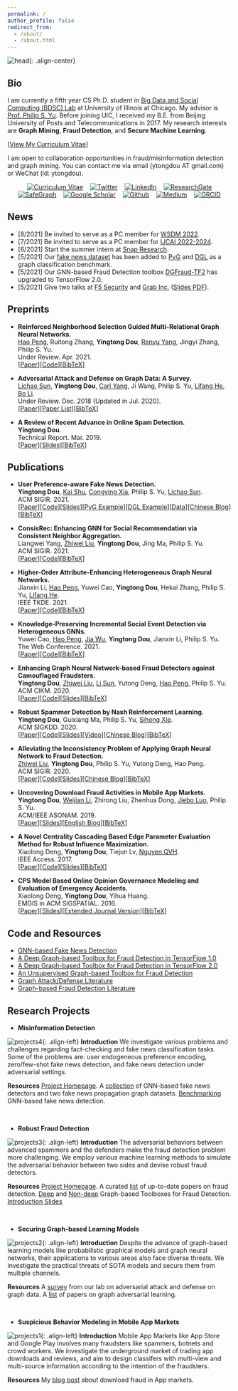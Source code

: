 ```yaml
---
permalink: /
author_profile: false
redirect_from: 
  - /about/
  - /about.html
---
```


![head](/images/new_head.png){: .align-center}

## Bio
I am currently a fifth year CS Ph.D. student in [Big Data and Social Computing (BDSC) Lab](https://bdsc.lab.uic.edu/) at University of Illinois at Chicago. My advisor is [Prof. Philip S. Yu](https://www.cs.uic.edu/PSYu/). Before joining UIC, I received my B.E. from Beijing University of Posts and Telecommunications in 2017. My research interests are **Graph Mining**, **Fraud Detection**, and **Secure Machine Learning**.  

\[[View My Curriculum Vitae](http://ytongdou.com/files/CV_Yingtong.pdf)\]   

I am open to collaboration opportunities in fraud/misinformation detection and graph mining. You can contact me via email (ytongdou AT gmail.com) or WeChat (id: ytongdou).

<p align="center">
<a href="http://ytongdou.com/files/CV_Yingtong.pdf"><img align="middle" src="/images/cv.png" alt="Curriculum Vitae" title="Curriculum Vitae" hspace="8"/></a><a href="https://twitter.com/dozee_sim"><img align="middle" src="/images/twitter.png" alt="Twitter" title="Twitter" hspace="8"/></a><a href="https://www.linkedin.com/in/ytongdou/"><img align="middle" src="/images/linkedin.png" alt="LinkedIn" title="LinkedIn" hspace="8"/></a><a href="https://www.researchgate.net/profile/Yingtong_Dou"><img align="middle" src="/images/rg.png" alt="ResearchGate" title="ResearchGate" hspace="8"/><a href="https://github.com/safe-graph"><img align="middle" src="/images/safegraph.png" alt="SafeGraph" title="SafeGraph" hspace="8"/></a></a><a href="https://scholar.google.com/citations?user=m5GpWLYAAAAJ&hl=en"><img align="middle" src="/images/scholar.png" alt="Google Scholar" title="Google Scholar" hspace="8"/></a><a href="https://github.com/YingtongDou"><img align="middle" src="/images/github.png" alt="Github" title="Github" hspace="8"/></a><a href="https://medium.com/@yingtongdou"><img align="middle" src="/images/medium.png" alt="Medium" title="Medium" hspace="8"/></a><a href="https://orcid.org/0000-0003-0470-6716"><img align="middle" src="/images/orcid.png" alt="ORCID" title="ORCID" hspace="8"/></a>    
</p>

## News
  * \[8/2021\] Be invited to serve as a PC member for [WSDM 2022](https://www.wsdm-conference.org/2022/).
  * \[7/2021\] Be invited to serve as a PC member for [IJCAI 2022-2024](https://www.ijcai.org/).
  * \[6/2021\] Start the summer intern at [Snap Research](https://research.snap.com/).
  * \[5/2021\] Our [fake news dataset](https://github.com/safe-graph/GNN-FakeNews) has been added to [PyG](https://github.com/rusty1s/pytorch_geometric/blob/master/examples/upfd.py) and [DGL](https://github.com/dmlc/dgl/blob/master/python/dgl/data/fakenews.py) as a graph classification benchmark.
  * \[5/2021\] Our GNN-based Fraud Detection toolbox [DGFraud-TF2](https://github.com/safe-graph/DGFraud-TF2) has upgraded to TensorFlow 2.0.
  * \[5/2021\] Give two talks at [F5 Security](https://www.f5.com/) and [Grab Inc.](https://www.grab.com/sg/) ([Slides PDF](http://ytongdou.com/files/F5_Talk_Slides.pdf)).


## Preprints
  * **Reinforced Neighborhood Selection Guided Multi-Relational Graph Neural Networks.**  
  [Hao Peng](https://penghao-buaa.github.io/), Ruitong Zhang, **Yingtong Dou**, [Renyu Yang](https://yangrenyu.github.io/), Jingyi Zhang, Philip S. Yu.  
  Under Review. Apr. 2021.  
  \[[Paper](http://arxiv.org/pdf/2104.07886.pdf)\]\[[Code](https://github.com/safe-graph/RioGNN)\]\[[BibTeX](http://ytongdou.com/files/bib11.txt)\]

  * **Adversarial Attack and Defense on Graph Data: A Survey.**  
  [Lichao Sun](https://www.cs.uic.edu/~lsun/), **Yingtong Dou**, [Carl Yang](http://jiyang3.web.engr.illinois.edu/), Ji Wang, Philip S. Yu, [Lifang He](https://engineering.lehigh.edu/faculty/lifang-he), [Bo Li](https://aisecure.github.io/).  
  Under Review. Dec. 2018 (Updated in Jul. 2020).  
  \[[Paper](https://arxiv.org/pdf/1812.10528.pdf)\]\[[Paper List](https://github.com/safe-graph/graph-adversarial-learning-literature)\]\[[BibTeX](http://ytongdou.com/files/bib10.txt)\]

  * **A Review of Recent Advance in Online Spam Detection.**  
  **Yingtong Dou**.  
  Technical Report. Mar. 2019.  
  \[[Paper](http://ytongdou.com/files/spamreview.pdf)\]\[[Slides](http://ytongdou.com/files/spamslides.pdf)\]\[[BibTeX](http://ytongdou.com/files/bib9.txt)\]  

## Publications
* **User Preference-aware Fake News Detection.**  
**Yingtong Dou**, [Kai Shu](http://www.cs.iit.edu/~kshu/), [Congying Xia](https://congyingxia.github.io/), Philip S. Yu, [Lichao Sun](https://www.cs.uic.edu/~lsun/).  
ACM SIGIR. 2021.  
\[[Paper](https://arxiv.org/pdf/2104.12259.pdf)\]\[[Code](https://github.com/safe-graph/GNN-FakeNews)\]\[[Slides](http://ytongdou.com/files/SIGIR21slides.pdf)\]\[[PyG Example](https://github.com/rusty1s/pytorch_geometric/blob/master/examples/upfd.py)\]\[[DGL Example](https://github.com/dmlc/dgl/blob/master/python/dgl/data/fakenews.py)\]\[[Data](https://paperswithcode.com/dataset/upfd)\]\[[Chinese Blog](https://mp.weixin.qq.com/s/VRFr1-8jYJZQACVZnyy3yg)\]\[[BibTeX](http://ytongdou.com/files/bib12.txt)\]

* **ConsisRec: Enhancing GNN for Social Recommendation via Consistent Neighbor Aggregation.**  
Liangwei Yang, [Zhiwei Liu](https://sites.google.com/view/zhiwei-jim), **Yingtong Dou**, Jing Ma, Philip S. Yu.  
ACM SIGIR. 2021.  
\[[Paper](https://arxiv.org/pdf/2105.02254.pdf)\]\[[Code](https://github.com/YangLiangwei/ConsisRec)\]\[[BibTeX](http://ytongdou.com/files/bib13.txt)\]

* **Higher-Order Attribute-Enhancing Heterogeneous Graph Neural Networks.**  
Jianxin Li, [Hao Peng](https://penghao-buaa.github.io/), Yuwei Cao, **Yingtong Dou**, Hekai Zhang, Philip S. Yu, [Lifang He](https://engineering.lehigh.edu/faculty/lifang-he).  
IEEE TKDE. 2021.  
\[[Paper](https://arxiv.org/pdf/2104.07892.pdf)\]\[[Code](https://github.com/RingBDStack/HAE)\]\[[BibTeX](http://ytongdou.com/files/bib8.txt)\]

* **Knowledge-Preserving Incremental Social Event Detection via Heterogeneous GNNs.**  
Yuwei Cao, [Hao Peng](https://penghao-buaa.github.io/), [Jia Wu](http://web.science.mq.edu.au/~jiawu/), **Yingtong Dou**, Jianxin Li, Philip S. Yu.  
The Web Conference. 2021.  
\[[Paper](https://arxiv.org/pdf/2101.08747.pdf)\]\[[Code](https://github.com/RingBDStack/KPGNN)\]\[[BibTeX](http://ytongdou.com/files/bib7.txt)\]

* **Enhancing Graph Neural Network-based Fraud Detectors against Camouflaged Fraudsters.**  
**Yingtong Dou**, [Zhiwei Liu](https://sites.google.com/view/zhiwei-jim), [Li Sun](https://www.researchgate.net/profile/Li_Sun118), Yutong Deng, [Hao Peng](https://penghao-buaa.github.io/), Philip S. Yu.  
ACM CIKM. 2020.  
\[[Paper](https://arxiv.org/pdf/2008.08692.pdf)\]\[[Code](https://github.com/YingtongDou/CARE-GNN)\]\[[Slides](http://ytongdou.com/files/cikm20slides.pdf)\]\[[BibTeX](http://ytongdou.com/files/bib6.txt)\]

* **Robust Spammer Detection by Nash Reinforcement Learning.**  
**Yingtong Dou**, Guixiang Ma, Philip S. Yu, [Sihong Xie](http://www.cse.lehigh.edu/~sxie/).  
ACM SIGKDD. 2020.  
\[[Paper](https://arxiv.org/pdf/2006.06069.pdf)\]\[[Code](https://github.com/YingtongDou/Nash-Detect)\]\[[Slides](http://ytongdou.com/files/kdd20slides.pdf)\]\[[Video](https://youtu.be/Pa13fabSGVw)\]\[[Chinese Blog](https://mp.weixin.qq.com/s?__biz=MzU1Mjc5NTg5OQ==&mid=2247485268&idx=1&sn=451d137496829d1405c28808ec0bb0b2&chksm=fbfdecc0cc8a65d651600a437043cbb5483bfa16e35c3b1cb3ca60d7ac47e64a3bdd514e357f&token=1158859151&lang=zh_CN#rd)\]\[[BibTeX](http://ytongdou.com/files/bib5.txt)\]

* **Alleviating the Inconsistency Problem of Applying Graph Neural Network to Fraud Detection.**  
[Zhiwei Liu](https://sites.google.com/view/zhiwei-jim), **Yingtong Dou**, Philip S. Yu, Yutong Deng, Hao Peng.  
ACM SIGIR. 2020.  
\[[Paper](https://arxiv.org/pdf/2005.00625.pdf)\]\[[Code](https://github.com/safe-graph/DGFraud/tree/master/algorithms/GraphConsis)\]\[[Slides](http://ytongdou.com/files/SIGIR20slides.pdf)\]\[[Chinese Blog](https://mp.weixin.qq.com/s?__biz=MzU1Mjc5NTg5OQ==&mid=2247485139&idx=1&sn=b1f9bebe10a82d21faf770e1c561ec24&chksm=fbfded47cc8a6451a28e0ef7ce65df89cc1bf583e0701e24c5877dd1a92308355917a702360f&token=1158859151&lang=zh_CN#rd)\]\[[BibTeX](http://ytongdou.com/files/bib4.txt)\]

* **Uncovering Download Fraud Activities in Mobile App Markets.**  
**Yingtong Dou**, [Weijian Li](https://www.cs.rochester.edu/u/wli69/), Zhirong Liu, Zhenhua Dong, [Jiebo Luo](http://www.cs.rochester.edu/u/jluo/), Philip S. Yu.  
ACM/IEEE ASONAM. 2019.  
\[[Paper](http://ytongdou.com/files/ASONAM2019.pdf)\]\[[Slides](http://ytongdou.com/files/asonam19slides.pdf)\]\[[English Blog](https://medium.com/@yingtongdou/tackling-fake-downloads-in-mobile-app-markets-lessons-learned-from-huawei-app-store-7448694945bd?source=friends_link&sk=add42402f6372d567e704cdddce6e04b)\]\[[BibTeX](http://ytongdou.com/files/bib3.txt)\]

* **A Novel Centrality Cascading Based Edge Parameter Evaluation Method for Robust Influence Maximization.**  
Xiaolong Deng, **Yingtong Dou**, Tiejun Lv, [Nguyen QVH](https://sites.google.com/site/nqvhung/).  
IEEE Access. 2017.  
\[[Paper](http://ytongdou.com/files/access17.pdf)\]\[[Code](https://github.com/YingtongDou/Centrality-Influence-Maximization)\]\[[Slides](http://ytongdou.com/files/RIM.pdf)\]\[[BibTeX](http://ytongdou.com/files/bib2.txt)\]

* **CPS Model Based Online Opinion Governance Modeling and Evaluation of Emergency Accidents.**  
Xiaolong Deng, **Yingtong Dou**, Yihua Huang.  
EMGIS in ACM SIGSPATIAL. 2016.  
\[[Paper](http://ytongdou.com/files/spatial16.pdf)\]\[[Slides](http://ytongdou.com/files/spatial16slides.pdf)\]\[[Extended Journal Version](http://ytongdou.com/files/geoinformatica.pdf)\]\[[BibTeX](http://ytongdou.com/files/bib1.txt)\]  

## Code and Resources
  * [GNN-based Fake News Detection](https://github.com/safe-graph/GNN-FakeNews)
  * [A Deep Graph-based Toolbox for Fraud Detection in TensorFlow 1.0](https://github.com/safe-graph/DGFraud)
  * [A Deep Graph-based Toolbox for Fraud Detection in TensorFlow 2.0](https://github.com/safe-graph/DGFraud-TF2)
  * [An Unsupervised Graph-based Toolbox for Fraud Detection](https://github.com/safe-graph/UGFraud)
  * [Graph Attack/Defense Literature](https://github.com/safe-graph/graph-adversarial-learning-literature)
  * [Graph-based Fraud Detection Literature](https://github.com/safe-graph/graph-fraud-detection-papers)  

## Research Projects
  
  * **Misinformation Detection**
  
  ![projects4](/images/proj4.png){: .align-left} **Introduction** We investigate various problems and challenges regarding fact-checking and fake news classification tasks. Some of the problems are: user endogeneous preference encoding, zero/few-shot fake news detection, and fake news detection under adversarial settings.  

  **Resources** [Project Homepage](https://bdsc.lab.uic.edu/NSF1930941.html). A [collection](https://github.com/safe-graph/GNN-FakeNews) of GNN-based fake news detectors and two fake news propagation graph datasets. [Benchmarking](https://paperswithcode.com/dataset/upfd) GNN-based fake news detection.  

  <br/>

  * **Robust Fraud Detection**
  
  ![projects3](/images/proj3.png){: .align-left} **Introduction** The adversarial behaviors between advanced spammers and the defenders make the fraud detection problem more challenging. We employ various machine learning methods to simulate the adversarial behavior between two sides and devise robust fraud detectors.  

  **Resources** [Project Homepage](https://bdsc.lab.uic.edu/NSF1930941.html). A curated [list](https://github.com/safe-graph/graph-fraud-detection-papers) of up-to-date papers on fraud detection. [Deep](https://github.com/safe-graph/DGFraud) and [Non-deep](https://github.com/safe-graph/UGFraud) Graph-based Toolboxes for Fraud Detection.  [Introduction Slides](http://ytongdou.com/files/F5_Talk_Slides.pdf)  

  <br/>

  * **Securing Graph-based Learning Models**

  ![projects2](/images/proj2.png){: .align-left} **Introduction** Despite the advance of graph-based learning models like probabilistic graphical models and graph neural networks, their applications to various areas also face diverse threats. We investigate the practical threats of SOTA models and secure them from multiple channels.  

  **Resources** A [survey](https://arxiv.org/abs/1812.10528) from our lab on adversarial attack and defense on graph data. A [list](https://github.com/safe-graph/graph-adversarial-learning-literature) of papers on graph adversarial learning.  

  <br/>

  * **Suspicious Behavior Modeling in Mobile App Markets**
  
  ![projects1](/images/proj1.png){: .align-left} **Introduction** Mobile App Markets like App Store and Google Play involves many fraudsters like spammers, botnets and crowd workers. We investigate the underground market of trading app downloads and reviews, and aim to design classifers with multi-view and multi-source information according to the intention of the fraudsters.  

  **Resources** My [blog post](https://medium.com/@yingtongdou/tackling-fake-downloads-in-mobile-app-markets-lessons-learned-from-huawei-app-store-7448694945bd?source=friends_link&sk=add42402f6372d567e704cdddce6e04b) about download fraud in App markets.  